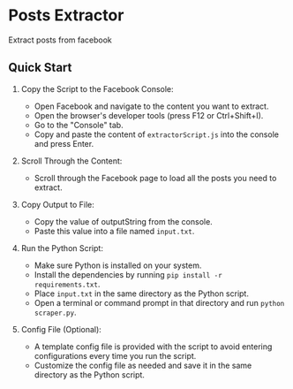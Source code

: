 # Posts Extractor

Extract posts from facebook

## Quick Start

1. Copy the Script to the Facebook Console:

   - Open Facebook and navigate to the content you want to extract.
   - Open the browser's developer tools (press F12 or Ctrl+Shift+I).
   - Go to the "Console" tab.
   - Copy and paste the content of `extractorScript.js` into the console and press Enter.

2. Scroll Through the Content:

   - Scroll through the Facebook page to load all the posts you need to extract.

3. Copy Output to File:

   - Copy the value of outputString from the console.
   - Paste this value into a file named `input.txt`.

4. Run the Python Script:

   - Make sure Python is installed on your system.
   - Install the dependencies by running `pip install -r requirements.txt`.
   - Place `input.txt` in the same directory as the Python script.
   - Open a terminal or command prompt in that directory and run `python scraper.py`.

5. Config File (Optional):

   - A template config file is provided with the script to avoid entering configurations every time you run the script.
   - Customize the config file as needed and save it in the same directory as the Python script.
